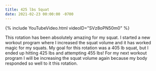 ```yaml
---
title: 425 lbs Squat
date: 2021-02-23 00:00:00 -0700
---
```


{% include YouTubeVideo.html videoID="SVz8oPN50m0" %}

This rotation has been absolutely amazing for my squat. I started a new workout program where I increased the squat volume and it has worked magic for my squats. My goal for this rotation was a 405 lb squat, but I ended up hitting 425 lbs and attempting 455 lbs! For my next workout program I will be increasing the squat volume again because my body responded so well to it this rotation.
